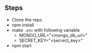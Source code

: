 ## Steps
* Clone the repo
* npm install
* make `.env` with following variable 
  * MONGO_URL="<mongo_db_url>"
  * SECRET_KEY="<secrect_key>"
* npm start